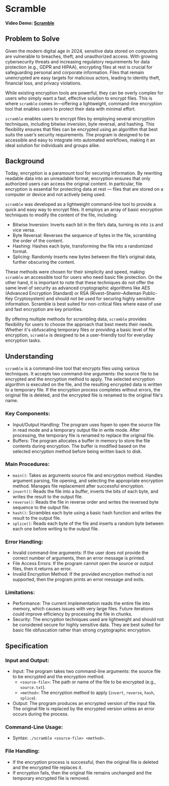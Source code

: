 # Scramble

#### Video Demo:  [Scramble](https://youtu.be/KNZfhI4DNzo)

## Problem to Solve

Given the modern digital age in 2024, sensitive data stored on computers are vulnerable to breaches, theft, and unauthorized access. With growing cybersecurity threats and increasing regulatory requirements for data protection (e.g., GDPR and HIPAA), encrypting files at rest is crucial for safeguarding personal and corporate information. Files that remain unencrypted are easy targets for malicious actors, leading to identity theft, financial loss, and privacy violations.

While existing encryption tools are powerful, they can be overly complex for users who simply want a fast, effective solution to encrypt files. This is where `scramble` comes in—offering a lightweight, command-line encryption tool that enables users to protect their data with minimal effort.

`scramble` enables users to encrypt files by employing several encryption techniques, including bitwise inversion, byte reversal, and hashing. This flexibility ensures that files can be encrypted using an algorithm that best suits the user’s security requirements. The program is designed to be accessible and easy to integrate into automated workflows, making it an ideal solution for individuals and groups alike.

## Background

Today, encryption is a paramount tool for securing information. By rewriting readable data into an unreadable format, encryption ensures that only authorized users can access the original content. In particular, file encryption is essential for protecting data at rest — files that are stored on a computer or device and not actively being used.

`scramble` was developed as a lightweight command-line tool to provide a quick and easy way to encrypt files. It employs an array of basic encryption techniques to modify the content of the file, including:
* Bitwise Inversion: Inverts each bit in the file’s data, turning `0`s into `1`s and vice versa.
* Byte Reversal: Reverses the sequence of bytes in the file, scrambling the order of the content.
* Hashing: Hashes each byte, transforming the file into a randomized format.
* Splicing: Randomly inserts new bytes between the file’s original data, further obscuring the content.

These methods were chosen for their simplicity and speed, making `scramble` an accessible tool for users who need basic file protection. On the other hand, it is important to note that these techniques do not offer the same level of security as advanced cryptographic algorithms like AES (Advanced Encryption Standard) or RSA (Rivest–Shamir–Adleman Public-Key Cryptosystem) and should not be used for securing highly sensitive information. Scramble is best suited for non-critical files where ease of use and fast encryption are key priorities.

By offering multiple methods for scrambling data, `scramble` provides flexibility for users to choose the approach that best meets their needs. Whether it's obfuscating temporary files or providing a basic level of file encryption, `scramble` is designed to be a user-friendly tool for everyday encryption tasks.

## Understanding

`scramble` is a command-line tool that encrypts files using various techniques. It accepts two command-line arguments: the source file to be encrypted and the encryption method to apply. The selected encryption algorithm is executed on the file, and the resulting encrypted data is written to a temporary file. If the encryption process completes without errors, the original file is deleted, and the encrypted file is renamed to the original file's name.

### Key Components:
* Input/Output Handling: The program uses fopen to open the source file in read mode and a temporary output file in write mode. After processing, the temporary file is renamed to    replace the original file.
* Buffers: The program allocates a buffer in memory to store the file contents during encryption. The buffer is modified based on the selected encryption method before being         written back to disk.

### Main Procedures:
* `main()`: Takes as arguments source file and encryption method. Handles argument parsing, file opening, and selecting the appropriate encryption method. Manages file replacement   after successful encryption.
* `invert()`: Reads the file into a buffer, inverts the bits of each byte, and writes the result to the output file.
* `reverse()`: Reads the file in reverse order and writes the reversed byte sequence to the output file.
* `hash()`: Scrambles each byte using a basic hash function and writes the result to the output file.
* `splice()`: Reads each byte of the file and inserts a random byte between each one before writing to the output file.

### Error Handling:
* Invalid command-line arguments: If the user does not provide the correct number of arguments, then an error message is printed.
* File Access Errors: If the program cannot open the source or output files, then it returns an error.
* Invalid Encryption Method: If the provided encryption method is not supported, then the program prints an error message and exits.

### Limitations:
* Performance: The current implementation reads the entire file into memory, which causes issues with very large files. Future iterations could improve efficiency by processing the file in chunks.
* Security: The encryption techniques used are lightweight and should not be considered secure for highly sensitive data. They are best suited for basic file obfuscation rather than strong cryptographic encryption.

## Specification

### Input and Output:
* Input: The program takes two command-line arguments: the source file to be encrypted and the encryption method.
    * `<source-file>`: The path or name of the file to be encrypted (e.g., `source.txt`).
    * `<method>`: The encryption method to apply (`invert`, `reverse`, `hash`, `splice`).
* Output: The program produces an encrypted version of the input file. The original file is replaced by the encrypted version unless an error occurs during the process.

### Command-Line Usage:
* Syntax: `./scramble <source-file> <method>`.

### File Handling:
* If the encryption process is successful, then the original file is deleted and the encrypted file replaces it.
* If encryption fails, then the original file remains unchanged and the temporary encrypted file is removed.
